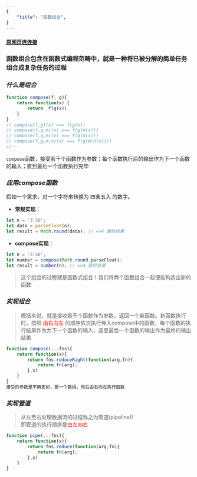 ```yaml
---
{
    "title": "函数组合",
}
---
```

#### [原网页连连接](https://juejin.im/post/5d50bfebf265da03cb122b6f)
### 函数组合包含在函数式编程范畴中，就是一种将已被分解的简单任务组合成复杂任务的过程

### ***什么是组合***
```js
function compose(f, g){
    return function(x) {
        return  f(g(x))
    }
}
// compose(f,g)(x) === f(g(x))
// compose(f,g,m)(x) === f(g(m(x)))
// compose(f,g,m)(x) === f(g(m(x)))
// compose(f,g,m,n)(x) === f(g(m(n(x))))
//···

```
`compose`函数，接受若干个函数作为参数；每个函数执行后的输出作为下一个函数的输入；直到最后一个函数执行完毕

### ***应用compose函数***

假如一个需求，对一个字符串转换为 四舍五入 的数字。

- **常规实现**：

```js
let n = '3.56';
let data = parseFloat(n);
let result = Math.round(data); // =>4 最终结果
```

- **compose实现**：

```js
let n = '3.56';
let number = compose(Math.round,parseFloat);
let result = number(n); // =>4 最终结果
```
>这个组合的过程就是函数式组合！我们将两个函数组合一起便能构造出新的函数

### ***实现组合***

>概括来说，就是接收若干个函数作为参数，返回一个新函数。新函数执行时，按照 <span style="color: red">由右向左</span> 的顺序依次执行传入compose中的函数，每个函数的执行结果作为为下一个函数的输入，直至最后一个函数的输出作为最终的输出结果

```js
function compose(...fns){
    return function(x){
        return fns.reduceRight(function(arg,fn){
            return fn(arg);
        },x)
    }
}
接受的参数是不确定的，是一个数组，然后由右向左执行函数
```

### ***实现管道***

>从左至右处理数据流的过程称之为管道(pipeline)! <br/>
即管道的执行顺序是<span style="color: red">由左向右</span>

```js
function pipe(...fns){
    return function(x){
        return fns.reduce(function(arg,fn){
            return fn(arg);
        },x)
    }
}
```





